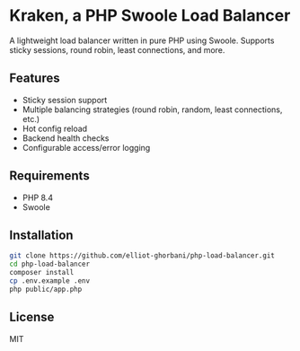 # Kraken, a PHP Swoole Load Balancer

A lightweight load balancer written in pure PHP using Swoole. Supports sticky sessions, round robin, least connections, and more.

## Features
- Sticky session support
- Multiple balancing strategies (round robin, random, least connections, etc.)
- Hot config reload
- Backend health checks
- Configurable access/error logging

## Requirements
- PHP 8.4
- Swoole

## Installation
```bash
git clone https://github.com/elliot-ghorbani/php-load-balancer.git
cd php-load-balancer
composer install
cp .env.example .env
php public/app.php
```

## License
MIT
